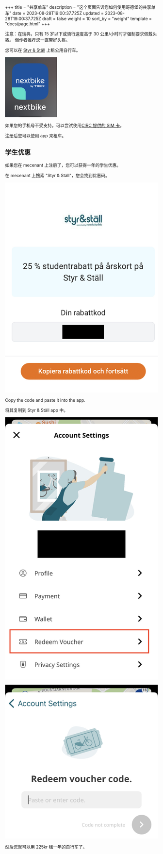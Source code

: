 +++
title = "共享单车"
description = "这个页面告诉您如何使用哥德堡的共享单车"
date = 2023-08-28T19:00:37.725Z
updated = 2023-08-28T19:00:37.725Z
draft = false
weight = 10
sort_by = "weight"
template = "docs/page.html"
+++

注意：在瑞典，只有 15 岁以下或骑行速度高于 30 公里/小时时才强制要求佩戴头盔。 但作者推荐您一直带好头盔。

您可以在 [Styr & Ställ](https://styrochstall.se/sv/) 上租公用自行车。

![Alt text](IMG_140FF85DD9D6-1.jpeg)

如果您的手机号不受支持，可以尝试使用[CIRC 提供的 SIM 卡](@/docs/phone/circ-sim/index.md)。

注册后您可以使用 app 来租车。

## 学生优惠

如果您在 mecenant 上注册了，您可以获得一年的学生优惠。

在 mecenant 上搜索 "Styr & Ställ"，您会找到优惠码。

![Alt text](IMG_A3FA63F59171-1.jpeg)

Copy the code and paste it into the app.

将其复制到 Styr & Ställ app 中。

![Alt text](IMG_5A3BEEF66F01-1.jpeg)

![Alt text](IMG_74606B0B506B-1.jpeg)

然后您就可以用 225kr 租一年的自行车了。
